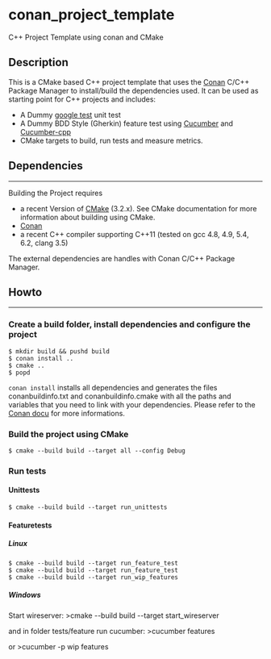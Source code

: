 # conan_project_template
C++ Project Template using conan and CMake

## Description
This is a CMake based C++ project template that uses the [Conan](https://conan.io) C/C++ Package Manager to install/build the dependencies used. It can be used as starting point for C++ projects and includes:
* A Dummy [google test](http://code.google.com/p/googletest/) unit test
* A Dummy BDD Style (Gherkin) feature test using [Cucumber](http://cukes.info/) and [Cucumber-cpp](https://github.com/cucumber/cucumber-cpp)
* CMake targets to build, run tests and measure metrics.


## Dependencies
---------------
Building the Project requires
* a recent Version of [CMake](http://www.cmake.org/) (3.2.x). See CMake documentation for more information about building using CMake.
* [Conan](https://conan.io)
* a recent C++ compiler supporting C++11 (tested on gcc 4.8, 4.9, 5.4, 6.2, clang 3.5)

The external dependencies are handles with Conan C/C++ Package Manager.

## Howto
--------------
### Create a build folder, install dependencies and configure the project
    $ mkdir build && pushd build
    $ conan install ..
    $ cmake ..
    $ popd

```conan install``` installs all dependencies and generates the files conanbuildinfo.txt and conanbuildinfo.cmake with all the paths and variables that you need to link with your dependencies.
Please refer to the [Conan docu](http://docs.conan.io/en/latest/manage_deps/conanfile_txt.html#installing-dependencies) for more informations.

### Build the project using CMake
    $ cmake --build build --target all --config Debug

### Run tests
#### Unittests
    $ cmake --build build --target run_unittests

#### Featuretests
##### Linux
    $ cmake --build build --target run_feature_test
    $ cmake --build build --target run_feature_test
    $ cmake --build build --target run_wip_features

##### Windows
Start wireserver:
    >cmake --build build --target start_wireserver

and in folder tests/feature run cucumber:
    >cucumber features

or
    >cucumber -p wip features
